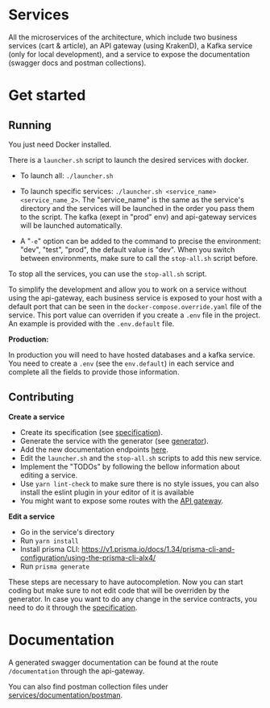 # Services

All the microservices of the architecture, which include two business services (cart & article), an API gateway (using KrakenD), a Kafka service (only for local development), and a service to expose the documentation (swagger docs and postman collections).

# Get started

## **Running**

You just need Docker installed.

There is a `launcher.sh` script to launch the desired services with docker.

* To launch all: `./launcher.sh`

* To launch specific services: `./launcher.sh <service_name> <service_name_2>`. The "service_name" is the same as the service's directory and the services will be launched in the order you pass them to the script. The kafka (exept in "prod" env) and api-gateway services will be launched automatically.

* A "`-e`" option can be added to the command to precise the environment: "dev", "test", "prod", the default value is "dev". When you switch between environments, make sure to call the `stop-all.sh` script before.

To stop all the services, you can use the `stop-all.sh` script.

To simplify the development and allow you to work on a service without using the api-gateway, each business service is exposed to your host with a default port that can be seen in the `docker-compose.override.yaml` file of the service. This port value can overriden if you create a `.env` file in the project. An example is provided with the `.env.default` file.

**Production:** 

In production you will need to have hosted databases and a kafka service. You need to create a `.env` (see the `env.default`) in each service and complete all the fields to provide those information.
 
## **Contributing**

**Create a service**

* Create its specification (see [specification](../specification)).
* Generate the service with the generator (see [generator](../generator)).
* Add the new documentation endpoints [here](documention/index.js).
* Edit the `launcher.sh` and the `stop-all.sh` scripts to add this new service.
* Implement the "TODOs" by following the bellow information about editing a service.
* Use `yarn lint-check` to make sure there is no style issues, you can also install the eslint plugin in your editor of it is available
* You might want to expose some routes with the [API gateway](../services/api-gateway).

**Edit a service**

* Go in the service's directory
* Run `yarn install`
* Install prisma CLI: https://v1.prisma.io/docs/1.34/prisma-cli-and-configuration/using-the-prisma-cli-alx4/
* Run `prisma generate`

These steps are necessary to have autocompletion.
Now you can start coding but make sure to not edit code that will be overriden by the generator. In case you want to do any change in the service contracts, you need to do it through the [specification](../specification).

# Documentation

A generated swagger documentation can be found at the route `/documentation` through the api-gateway.

You can also find postman collection files under [services/documentation/postman](documentation/postman).
